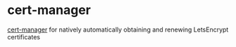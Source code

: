 # cert-manager

[cert-manager](https://github.com/jetstack/cert-manager) for natively automatically obtaining and renewing LetsEncrypt certificates
